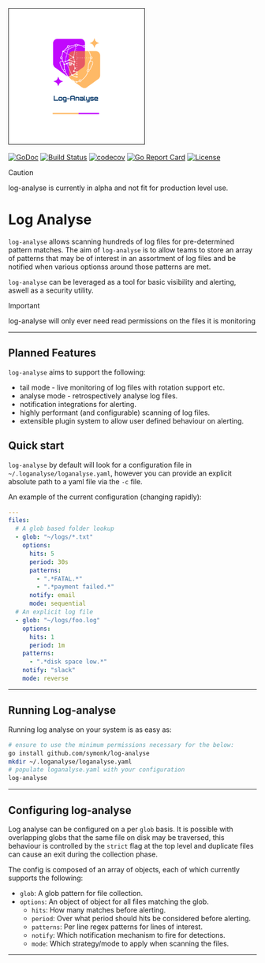<img src="https://github.com/symonk/log-analyse/blob/main/.github/images/logo.png" border="1" width="275" height="275"/>

[![GoDoc](https://pkg.go.dev/badge/github.com/symonk/log-analyse)](https://pkg.go.dev/github.com/symonk/log-analyse)
[![Build Status](https://github.com/symonk/log-analyse/actions/workflows/go_test.yml/badge.svg)](https://github.com/symonk/log-analyse/actions/workflows/go_test.yml)
[![codecov](https://codecov.io/gh/symonk/log-analyse/branch/main/graph/badge.svg)](https://codecov.io/gh/symonk/log-analyse)
[![Go Report Card](https://goreportcard.com/badge/github.com/symonk/log-analyse)](https://goreportcard.com/report/github.com/symonk/log-analyse)
[![License](https://img.shields.io/badge/License-Apache_2.0-blue.svg)](https://github.com/symonk/log-analyse/blob/master/LICENSE)


> [!CAUTION]
> log-analyse is currently in alpha and not fit for production level use.


# Log Analyse

`log-analyse` allows scanning hundreds of log files for pre-determined pattern matches.
The aim of `log-analyse` is to allow teams to store an array of patterns that may be
of interest in an assortment of log files and be notified when various optionss around
those patterns are met.

`log-analyse` can be leveraged as a tool for basic visibility and alerting, aswell as a
security utility.


> [!IMPORTANT]
> log-analyse will only ever need read permissions on the files it is monitoring

-----

## Planned Features

`log-analyse` aims to support the following:

 * tail mode - live monitoring of log files with rotation support etc.
 * analyse mode - retrospectively analyse log files.
 * notification integrations for alerting.
 * highly performant (and configurable) scanning of log files.
 * extensible plugin system to allow user defined behaviour on alerting.


## Quick start

`log-analyse` by default will look for a configuration file in `~/.loganalyse/loganalyse.yaml`, however you can provide
an explicit absolute path to a yaml file via the `-c` file.

An example of the current configuration (changing rapidly):

```yaml
---
files:
  # A glob based folder lookup
  - glob: "~/logs/*.txt"
    options:
      hits: 5
      period: 30s
      patterns:
        - ".*FATAL.*"
        - ".*payment failed.*"
      notify: email
      mode: sequential
  # An explicit log file
  - glob: "~/logs/foo.log"
    options:
      hits: 1
      period: 1m
    patterns:
      - ".*disk space low.*"
    notify: "slack"
    mode: reverse
```

-----

## Running Log-analyse

Running log analyse on your system is as easy as:

```bash
# ensure to use the minimum permissions necessary for the below:
go install github.com/symonk/log-analyse
mkdir ~/.loganalyse/loganalyse.yaml
# populate loganalyse.yaml with your configuration
log-analyse
```

-----

## Configuring log-analyse

Log analyse can be configured on a per `glob` basis.  It is possible with overlapping globs
that the same file on disk may be traversed, this behaviour is controlled by the `strict`
flag at the top level and duplicate files can cause an exit during the collection phase.

The config is composed of an array of objects, each of which currently supports the following:

* `glob`: A glob pattern for file collection.
* `options`: An object of object for all files matching the glob.
  * `hits`: How many matches before alerting.
  * `period`: Over what period should hits be considered before alerting.
  * `patterns`: Per line regex patterns for lines of interest.
  * `notify`: Which notification mechanism to fire for detections.
  * `mode`: Which strategy/mode to apply when scanning the files.


-----